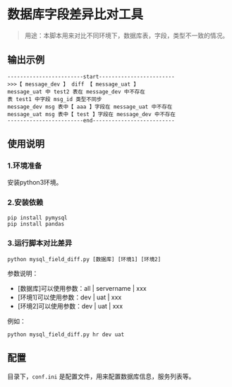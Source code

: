 # 数据库字段差异比对工具

> 用途：本脚本用来对比不同环境下，数据库表，字段，类型不一致的情况。

## 输出示例

```
------------------------start------------------------
>>>【 message_dev 】 diff 【 message_uat 】
message_uat 中 test2 表在 message_dev 中不存在
表 test1 中字段 msg_id 类型不同步
message_dev msg 表中【 aaa 】字段在 message_uat 中不存在
message_uat msg 表中【 test 】字段在 message_dev 中不存在
------------------------end--------------------------
```


## 使用说明

### 1.环境准备

安装python3环境。

### 2.安装依赖

```shell
pip install pymysql
pip install pandas
```

### 3.运行脚本对比差异

```shell
python mysql_field_diff.py [数据库] [环境1] [环境2]
```

参数说明：
- [数据库]可以使用参数：all | servername | xxx
- [环境1]可以使用参数：dev | uat | xxx
- [环境2]可以使用参数：dev | uat | xxx

例如：
```shell
python mysql_field_diff.py hr dev uat
```

## 配置

目录下，`conf.ini` 是配置文件，用来配置数据库信息，服务列表等。
